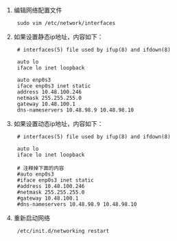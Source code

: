 1. 编辑网络配置文件

        sudo vim /etc/network/interfaces

2. 如果设置静态ip地址，内容如下：

        # interfaces(5) file used by ifup(8) and ifdown(8)

        auto lo
        iface lo inet loopback

        auto enp0s3
        iface enp0s3 inet static
        address 10.48.100.246
        netmask 255.255.255.0
        gateway 10.48.100.1
        dns-nameservers 10.48.98.9 10.48.98.10

3. 如果设置动态ip地址，内容如下：

        # interfaces(5) file used by ifup(8) and ifdown(8)

        auto lo
        iface lo inet loopback

        # 注释掉下面的内容
        #auto enp0s3
        #iface enp0s3 inet static
        #address 10.48.100.246
        #netmask 255.255.255.0
        #gateway 10.48.100.1
        #dns-nameservers 10.48.98.9 10.48.98.10

2. 重新启动网络

        /etc/init.d/networking restart
